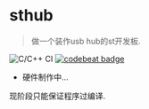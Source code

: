 # sthub

> 做一个装作usb hub的st开发板.

![C/C++ CI](https://github.com/feilongfl/sthub/workflows/C/C++%20CI/badge.svg)
[![codebeat badge](https://codebeat.co/badges/dcd00c7e-ebba-471d-bd0b-b5ca540d2402)](https://codebeat.co/projects/github-com-feilongfl-sthub-master)

* 硬件制作中...

现阶段只能保证程序过编译.
